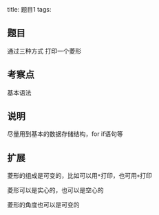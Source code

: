 title: 题目1
tags: 

##  题目

通过三种方式 打印一个菱形

## 考察点

基本语法

## 说明

尽量用到基本的数据存储结构，for if语句等

## 扩展
菱形的组成是可变的，比如可以用`*`打印，也可用`+`打印

菱形可以是实心的，也可以是空心的

菱形的角度也可以是可变的
